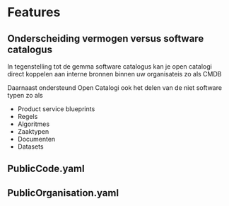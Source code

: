 # Features

## Onderscheiding vermogen versus software catalogus
In tegenstelling tot de gemma software catalogus kan je open catalogi direct koppelen aan interne bronnen binnen uw organisateis zo als CMDB

Daarnaast ondersteund Open Catalogi ook het delen van de niet software typen zo als
- Product service blueprints
- Regels
- Algoritmes
- Zaaktypen
- Documenten
- Datasets

## PublicCode.yaml


## PublicOrganisation.yaml